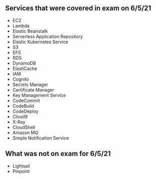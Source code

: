 ## Services that were covered in exam on 6/5/21

* EC2
* Lambda
* Elastic Beanstalk
* Serverless Application Repository
* Elastic Kubernetes Service
* S3
* EFS
* RDS
* DynamoDB
* ElastiCache
* IAM
* Cognito
* Secrets Manager
* Certificate Manager
* Key Management Service
* CodeCommit
* CodeBuild
* CodeDeploy
* Cloud9
* X-Ray
* CloudShell
* Amazon MQ
* Simple Notification Service




## What was not on exam for 6/5/21

* Lightsail
* Pinpoint
